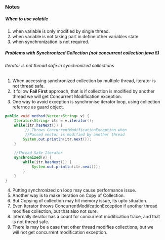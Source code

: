 ### Notes
##### When to use volatile
1. when variable is only modified by single thread.
2. when variable is not taking part in define other variables state
3. when synchronization is not required.

##### Problems with Synchronized Collection (not concurrent collection java 5)
###### Iterator is not thread safe In synchronized collections 
1. When accessing synchronized collection by multiple thread, iterator is not thread safe.
2. It follow **Fail First** approach, that is if collection is modified by another thread we will get Concurrent Modification exception.
3. One way to avoid exception is synchronise iterator loop, using collection refernce as guard object.
```Java
public void method(Vector<String> v) {
    Iterator<String> itr = v.iterator();
    while(itr.hasNext()) {
         // Throws ConcurrentModificationException when
         //Passed vector is modified by another thread
        System.out.println(itr.next());
    }
    
    //Thread Safe Iterator
    synchronized(v) {
        while(itr.hasNext()) {
            System.out.println(itr.next());
        }
    }
}
```
4. Putting synchronized on loop may cause performance issue.
5. Another way is to make iteration on Copy of Collection.
6. But Copying of collection may hit memory issue, its upto situation.
7. Even Iterator throws ConcurrentModifcationException if  another thread modifies collection, but that also not sure.
8. Internally iterator has a count for concurrent modification trace, and that is not thread safe.
9. There is may be a case that other thread modifies collections, but we will not get concurrent modification exception.

